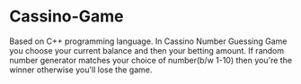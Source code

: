 # Cassino-Game
Based on C++ programming language. In Cassino Number Guessing Game you choose your current balance and then your betting amount. If random number generator matches your choice of number(b/w 1-10) then you're the winner otherwise you'll lose the game.
